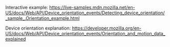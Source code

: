 Interactive example:
https://live-samples.mdn.mozilla.net/en-US/docs/Web/API/Device_orientation_events/Detecting_device_orientation/_sample_.Orientation_example.html

Device orientation explanation:
https://developer.mozilla.org/en-US/docs/Web/API/Device_orientation_events/Orientation_and_motion_data_explained
